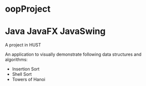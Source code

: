 # oopProject
# Java JavaFX JavaSwing

A project in HUST

An application to visually demonstrate following data structures and algorithms:
  + Insertion Sort
  + Shell Sort
  + Towers of Hanoi
